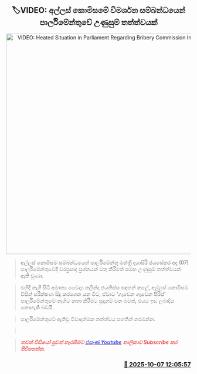 <p align='center'><b><h2 align='center' title='VIDEO: Heated Situation in Parliament Regarding Bribery Commission Investigations'>🏷VIDEO: අල්ලස් කොමිසමේ විමර්ශන සම්බන්ධයෙන් පාර්ලිමේන්තුවේ උණුසුම් තත්ත්වයක්</h2></b></p>
<p align='center'><img src='https://helakuru.sgp1.cdn.digitaloceanspaces.com/esana/images/lib/Nalinda-jaya-parliment.jpg' width='600' alt='VIDEO: Heated Situation in Parliament Regarding Bribery Commission Investigations'></p>

> අල්ලස් කොමිසම සම්බන්ධයෙන් පාර්ලිමේන්තු මන්ත්‍රී දයාසිරි ජයසේකර අද (07) පාර්ලිමේන්තුවේදී වරප්‍රසාද ප්‍රශ්නයක් මතු කිරීමත් සමඟ උණුසුම් තත්ත්වයක් ඇති වුණා.

> එහිදී නැගී සිටි අමාත්‍ය වෛද්‍ය නලින්ද ජයතිස්ස සඳහන් කළේ, අල්ලස් කොමිසම විසින් පරීක්ෂණ සිදු කරගෙන යන විට, ඒවා‍ට ‍‍'ගෑවෙන ගෑවෙන පිරිස්' පාර්ලිමේන්තුවේ නැගිට කතා කිරීමට සූදානම් වන බවත්, එයට ඉඩ ලබාදිය නොහැකි බවයි.

> පාර්ලිමේන්තුවේ ඇතිවූ විවාදාත්මක තත්ත්වය පහතින් නරඹන්න.

>  

> <span style='color:#e64d4d'><em><strong>තවත් වීඩියෝ පුවත් නැරඹීමට </strong></em></span><a href='https://youtube.com/@esanamedia?si=UZCWEZmqFcpzlvdV'><span style='color:#4d4de6'><em><strong>එසැණ Youtube</strong></em></span></a><span style='color:#e64d4d'><em><strong> නාලිකාව Subscribe කර පිවිසෙන්න.</strong></em></span>



<h3 align='right'><a href='https://www.helakuru.lk/esana/p/114260/'>📅 2025-10-07 12:05:57</a></h3>
